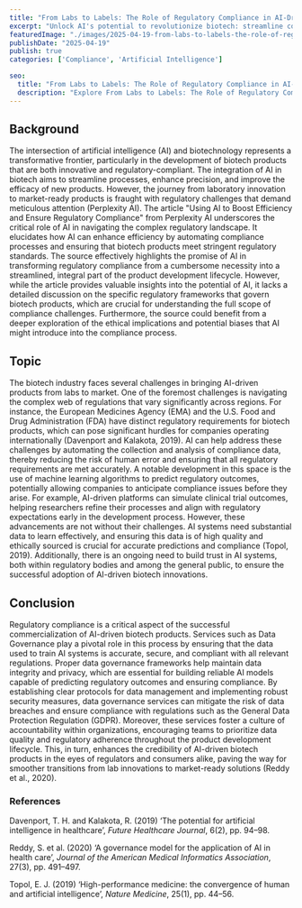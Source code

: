 ```yaml
---
title: "From Labs to Labels: The Role of Regulatory Compliance in AI-Driven Biotech Products"
excerpt: "Unlock AI's potential to revolutionize biotech: streamline compliance, predict regulations, and bring innovative products to market with unprecedented precision and efficiency."
featuredImage: "./images/2025-04-19-from-labs-to-labels-the-role-of-regulatory-compliance-in-ai-driven-biotech-products.jpg"
publishDate: "2025-04-19"
publish: true
categories: ['Compliance', 'Artificial Intelligence']

seo:
  title: "From Labs to Labels: The Role of Regulatory Compliance in AI-Driven Biotech Products - Policy and Innovation"
  description: "Explore From Labs to Labels: The Role of Regulatory Compliance in AI-Driven Biotech Products through a critical lens, with action-oriented recommendations."
---
```


## Background

The intersection of artificial intelligence (AI) and biotechnology represents a transformative frontier, particularly in the development of biotech products that are both innovative and regulatory-compliant. The integration of AI in biotech aims to streamline processes, enhance precision, and improve the efficacy of new products. However, the journey from laboratory innovation to market-ready products is fraught with regulatory challenges that demand meticulous attention (Perplexity AI). The article "Using AI to Boost Efficiency and Ensure Regulatory Compliance" from Perplexity AI underscores the critical role of AI in navigating the complex regulatory landscape. It elucidates how AI can enhance efficiency by automating compliance processes and ensuring that biotech products meet stringent regulatory standards. The source effectively highlights the promise of AI in transforming regulatory compliance from a cumbersome necessity into a streamlined, integral part of the product development lifecycle. However, while the article provides valuable insights into the potential of AI, it lacks a detailed discussion on the specific regulatory frameworks that govern biotech products, which are crucial for understanding the full scope of compliance challenges. Furthermore, the source could benefit from a deeper exploration of the ethical implications and potential biases that AI might introduce into the compliance process.

## Topic

The biotech industry faces several challenges in bringing AI-driven products from labs to market. One of the foremost challenges is navigating the complex web of regulations that vary significantly across regions. For instance, the European Medicines Agency (EMA) and the U.S. Food and Drug Administration (FDA) have distinct regulatory requirements for biotech products, which can pose significant hurdles for companies operating internationally (Davenport and Kalakota, 2019). AI can help address these challenges by automating the collection and analysis of compliance data, thereby reducing the risk of human error and ensuring that all regulatory requirements are met accurately. A notable development in this space is the use of machine learning algorithms to predict regulatory outcomes, potentially allowing companies to anticipate compliance issues before they arise. For example, AI-driven platforms can simulate clinical trial outcomes, helping researchers refine their processes and align with regulatory expectations early in the development process. However, these advancements are not without their challenges. AI systems need substantial data to learn effectively, and ensuring this data is of high quality and ethically sourced is crucial for accurate predictions and compliance (Topol, 2019). Additionally, there is an ongoing need to build trust in AI systems, both within regulatory bodies and among the general public, to ensure the successful adoption of AI-driven biotech innovations.

## Conclusion

Regulatory compliance is a critical aspect of the successful commercialization of AI-driven biotech products. Services such as Data Governance play a pivotal role in this process by ensuring that the data used to train AI systems is accurate, secure, and compliant with all relevant regulations. Proper data governance frameworks help maintain data integrity and privacy, which are essential for building reliable AI models capable of predicting regulatory outcomes and ensuring compliance. By establishing clear protocols for data management and implementing robust security measures, data governance services can mitigate the risk of data breaches and ensure compliance with regulations such as the General Data Protection Regulation (GDPR). Moreover, these services foster a culture of accountability within organizations, encouraging teams to prioritize data quality and regulatory adherence throughout the product development lifecycle. This, in turn, enhances the credibility of AI-driven biotech products in the eyes of regulators and consumers alike, paving the way for smoother transitions from lab innovations to market-ready solutions (Reddy et al., 2020).

### References

Davenport, T. H. and Kalakota, R. (2019) ‘The potential for artificial intelligence in healthcare’, *Future Healthcare Journal*, 6(2), pp. 94–98.

Reddy, S. et al. (2020) ‘A governance model for the application of AI in health care’, *Journal of the American Medical Informatics Association*, 27(3), pp. 491–497.

Topol, E. J. (2019) ‘High-performance medicine: the convergence of human and artificial intelligence’, *Nature Medicine*, 25(1), pp. 44–56.